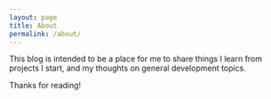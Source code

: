 ```yaml
---
layout: page
title: About
permalink: /about/
---
```


This blog is intended to be a place for me to share things I learn from projects I start, and my thoughts on general development topics.

Thanks for reading!
